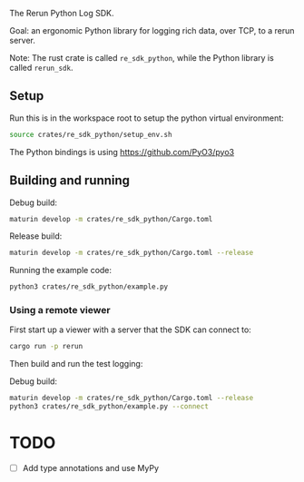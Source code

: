 The Rerun Python Log SDK.

Goal: an ergonomic Python library for logging rich data, over TCP, to a rerun server.

Note: The rust crate is called `re_sdk_python`, while the Python library is called `rerun_sdk`.

## Setup

Run this is in the workspace root to setup the python virtual environment:

```sh
source crates/re_sdk_python/setup_env.sh
```

The Python bindings is using https://github.com/PyO3/pyo3


## Building and running
Debug build:
```sh
maturin develop -m crates/re_sdk_python/Cargo.toml
```

Release build:
```sh
maturin develop -m crates/re_sdk_python/Cargo.toml --release
```

Running the example code:
```sh
python3 crates/re_sdk_python/example.py
```


### Using a remote viewer
First start up a viewer with a server that the SDK can connect to:

```sh
cargo run -p rerun
```

Then build and run the test logging:

Debug build:
```sh
maturin develop -m crates/re_sdk_python/Cargo.toml --release
python3 crates/re_sdk_python/example.py --connect
```


# TODO
* [ ] Add type annotations and use MyPy
